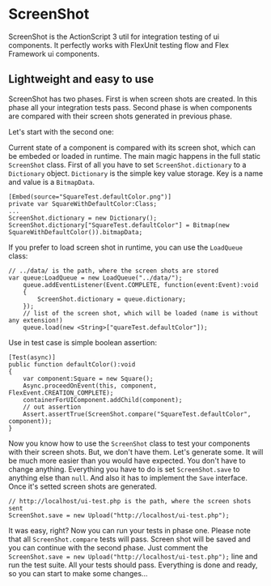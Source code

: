 ScreenShot
==========

ScreenShot is the ActionScript 3 util for integration testing of ui components. It perfectly works with FlexUnit testing flow and Flex Framework ui components.

## Lightweight and easy to use

ScreenShot has two phases. First is when screen shots are created. In this phase all your integration tests pass. Second phase is when components are compared with their screen shots generated in previous phase.

Let's start with the second one:

Current state of a component is compared with its screen shot, which can be embeded or loaded in runtime. The main magic happens in the full static `ScreenShot` class. First of all you have to set `ScreenShot.dictionary` to a `Dictionary` object. `Dictionary` is the simple key value storage. Key is a name and value is a `BitmapData`.

	[Embed(source="SquareTest.defaultColor.png")]
	private var SquareWithDefaultColor:Class;
	...
	ScreenShot.dictionary = new Dictionary();
	ScreenShot.dictionary["SquareTest.defaultColor"] = Bitmap(new SquareWithDefaultColor()).bitmapData;

If you prefer to load screen shot in runtime, you can use the `LoadQueue` class:

	// ../data/ is the path, where the screen shots are stored
	var queue:LoadQueue = new LoadQueue("../data/");
		queue.addEventListener(Event.COMPLETE, function(event:Event):void
		{
			ScreenShot.dictionary = queue.dictionary;
		});
		// list of the screen shot, which will be loaded (name is without any extension!)
		queue.load(new <String>["quareTest.defaultColor"]);

Use in test case is simple boolean assertion:

	[Test(async)]
	public function defaultColor():void
	{
		var component:Square = new Square();
		Async.proceedOnEvent(this, component, FlexEvent.CREATION_COMPLETE);
		containerForUIComponent.addChild(component);
		// out assertion
		Assert.assertTrue(ScreenShot.compare("SquareTest.defaultColor", component));
	}

Now you know how to use the `ScreenShot` class to test your components with their screen shots. But, we don't have them. Let's generate some. It will be much more easier than you would have expected. You don't have to change anything. Everything you have to do is set `ScreenShot.save` to anything else than `null`. And also it has to implement the `Save` interface. Once it's setted screen shots are generated.

	// http://localhost/ui-test.php is the path, where the screen shots sent
	ScreenShot.save = new Upload("http://localhost/ui-test.php");

It was easy, right? Now you can run your tests in phase one. Please note that all `ScreenShot.compare` tests will pass. Screen shot will be saved and you can continue with the second phase. Just comment the `ScreenShot.save = new Upload("http://localhost/ui-test.php");` line and run the test suite. All your tests should pass. Everything is done and ready, so you can start to make some changes...
